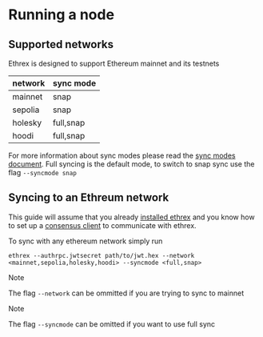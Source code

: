 # Running a node

## Supported networks

Ethrex is designed to support Ethereum mainnet and its testnets

|network|sync mode|
|-------|---------|
|mainnet|snap|
|sepolia|snap|
|holesky|full,snap|
|hoodi|full,snap|

For more information about sync modes please read the [sync modes document](./fundamentals/sync_modes.md). Full syncing is the default mode, to switch to snap sync use the flag `--syncmode snap`

## Syncing to an Ethreum network

This guide will assume that you already [installed ethrex](../getting-started/installation/README.md) and you know how to set up a [consensus client](../getting-started/consensus_client.md) to communicate with ethrex.

To sync with any ethereum network simply run

```
ethrex --authrpc.jwtsecret path/to/jwt.hex --network <mainnet,sepolia,holesky,hoodi> --syncmode <full,snap>
```

> [!NOTE]
> The flag `--network` can be ommitted if you are trying to sync to mainnet

> [!NOTE]
> The flag `--syncmode` can be omitted if you want to use full sync
